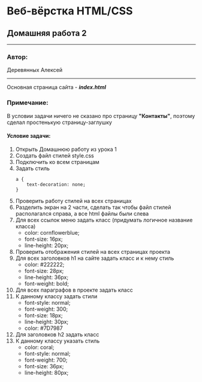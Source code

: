 # Веб-вёрстка HTML/CSS
## Домашняя работа 2
* **
### Автор:
Деревянных Алексей
* **
Основная страница сайта -  __*index.html*__

### Примечание:
В условии задачи ничего не сказано про страницу **"Контакты"**, поэтому сделал простенькую страницу-заглушку

#### Условие задачи:
1.	Открыть Домашнюю работу из урока 1 
2.	Создать файл стилей style.css
3.	Подключить ко всем страницам
4.	Задать стиль
    ```
    a {
        text-decoration: none;
    }
    ```
5.	Проверить работу стилей на всех страницах
6.	Разделить экран на 2 части, сделать так чтобы файл стилей располагался справа, а все html файлы были слева
7.	Для всех ссылок меню задать класс (придумать логичное название класса)
    *	color: cornflowerblue;
    * font-size: 16px;
    * line-height: 20px;
8.	Проверить отображения стилей на всех страницах проекта
9.	Для всех заголовков h1 на сайте задать класс и к нему стиль
    * color: #222222;
    * font-size: 28px;
    * line-height: 36px;
    * font-weight: bold;
10.	Для всех параграфов в проекте задать класс
11.	К данному классу задать стили
    * font-style: normal;
    * font-weight: 300;
    * font-size: 18px;
    * line-height: 30px;
    * color: #7D7987
12.	Для заголовков h2 задать класс
13.	К данному классу указать стиль 
    * color: coral;
    * font-style: normal;
    * font-weight: 700;
    * font-size: 36px;
    * line-height: 80px;


